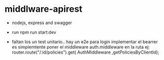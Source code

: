# middlware-apirest

- nodejs, express and swagger

- run npm run start:dev
- faltan
  los un test unitario.. hay un e2e para login
  implementar el bearrer es simplemtente poner el middleware auth.middleware en la ruta ej: router.route("/:id/policies").get( AuthMiddleware ,getPoliciesByClientId);
